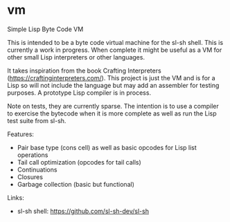 # vm

Simple Lisp Byte Code VM

This is intended to be a byte code virtual machine for the sl-sh shell.
This is currently a work in progress.  When complete it might be useful as a VM
for other small Lisp interpreters or other languages.

It takes inspiration from the book Crafting Interpreters (https://craftinginterpreters.com/).
This project is just the VM and is for a Lisp so will not include the language but
may add an assembler for testing purposes.  A prototype Lisp compiler is in process.

Note on tests, they are currently sparse.  The intention is to use a compiler to
exercise the bytecode when it is more complete as well as run the Lisp test
suite from sl-sh.

Features:
- Pair base type (cons cell) as well as basic opcodes for Lisp list operations
- Tail call optimization (opcodes for tail calls)
- Continuations
- Closures
- Garbage collection (basic but functional)

Links:
- sl-sh shell: https://github.com/sl-sh-dev/sl-sh

